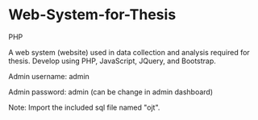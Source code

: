 # Web-System-for-Thesis

PHP

A web system (website) used in data collection  and analysis required for thesis. Develop using PHP, JavaScript, JQuery, and Bootstrap.

Admin username: admin 

Admin password: admin (can be change in admin dashboard)

Note: Import the included sql file named "ojt".
